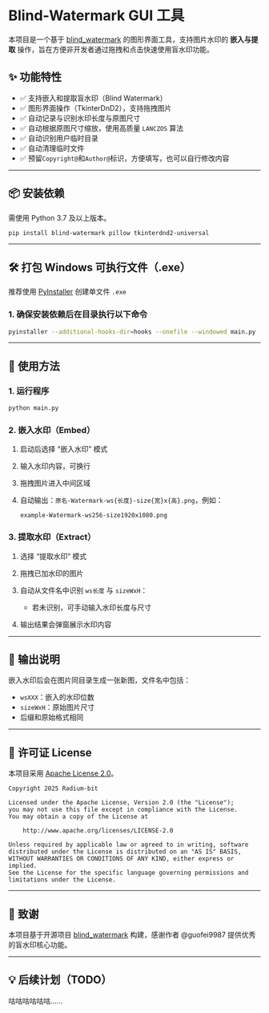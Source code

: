 # Blind-Watermark GUI 工具

本项目是一个基于 [blind_watermark](https://github.com/guofei9987/blind_watermark) 的图形界面工具，支持图片水印的 **嵌入与提取** 操作，旨在方便非开发者通过拖拽和点击快速使用盲水印功能。

## ✨ 功能特性

- ✅ 支持嵌入和提取盲水印（Blind Watermark）
- ✅ 图形界面操作（TkinterDnD2），支持拖拽图片
- ✅ 自动记录与识别水印长度与原图尺寸
- ✅ 自动根据原图尺寸缩放，使用高质量 `LANCZOS` 算法
- ✅ 自动识别用户临时目录
- ✅ 自动清理临时文件
- ✅ 预留`Copyright@`和`Author@`标识，方便填写，也可以自行修改内容

---

## 📦 安装依赖

需使用 Python 3.7 及以上版本。

```bash
pip install blind-watermark pillow tkinterdnd2-universal
````

---

## 🛠️ 打包 Windows 可执行文件（.exe）

推荐使用 [PyInstaller](https://www.pyinstaller.org/) 创建单文件 `.exe`

### 1. 确保安装依赖后在目录执行以下命令
```bash
pyinstaller --additional-hooks-dir=hooks --onefile --windowed main.py
```

---

## 🚀 使用方法

### 1. 运行程序

```bash
python main.py
```

### 2. 嵌入水印（Embed）

1. 启动后选择 “嵌入水印” 模式
2. 输入水印内容，可换行
3. 拖拽图片进入中间区域
4. 自动输出：`原名-Watermark-ws{长度}-size{宽}x{高}.png`，例如：

   ```
   example-Watermark-ws256-size1920x1080.png
   ```

### 3. 提取水印（Extract）

1. 选择 “提取水印” 模式
2. 拖拽已加水印的图片
3. 自动从文件名中识别 `ws长度` 与 `sizeWxH`：

   * 若未识别，可手动输入水印长度与尺寸
4. 输出结果会弹窗展示水印内容

---

## 📁 输出说明

嵌入水印后会在图片同目录生成一张新图，文件名中包括：

* `wsXXX`：嵌入的水印位数
* `sizeWxH`：原始图片尺寸
* 后缀和原始格式相同

---

## 📄 许可证 License

本项目采用 [Apache License 2.0](LICENSE)。

```text
Copyright 2025 Radium-bit

Licensed under the Apache License, Version 2.0 (the "License");
you may not use this file except in compliance with the License.
You may obtain a copy of the License at

    http://www.apache.org/licenses/LICENSE-2.0

Unless required by applicable law or agreed to in writing, software
distributed under the License is distributed on an "AS IS" BASIS,
WITHOUT WARRANTIES OR CONDITIONS OF ANY KIND, either express or implied.
See the License for the specific language governing permissions and
limitations under the License.
```

---

## 🙏 致谢

本项目基于开源项目 [blind\_watermark](https://github.com/guofei9987/blind_watermark) 构建，感谢作者 @guofei9987 提供优秀的盲水印核心功能。

---

## 💡 后续计划（TODO）

咕咕咕咕咕咕......
